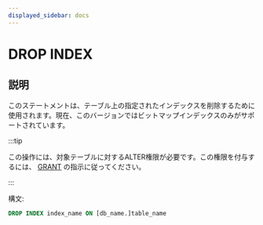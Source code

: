 ```yaml
---
displayed_sidebar: docs
---
```


# DROP INDEX

## 説明

このステートメントは、テーブル上の指定されたインデックスを削除するために使用されます。現在、このバージョンではビットマップインデックスのみがサポートされています。

:::tip

この操作には、対象テーブルに対するALTER権限が必要です。この権限を付与するには、 [GRANT](../account-management/GRANT.md) の指示に従ってください。

:::

構文:

```sql
DROP INDEX index_name ON [db_name.]table_name
```